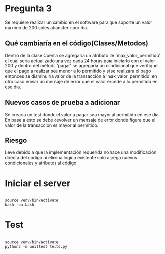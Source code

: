 # Pregunta 3

Se requiere realizar un cambio en el software para que soporte un valor máximo de 200 soles atransferir por día.

## Qué cambiaría en el código(Clases/Metodos)

Dentro de la clase Cuenta se agregaría un atributo de 'max_valor_permitido' el cual sería actualizado una vez cada 24 horas para iniciarlo con el valor 200 y dentro del método 'pagar' se agregaría un condicional que verifique que el pago a realizar sea menor a lo permitido y si se realizara el pago entonces se disminuiría valor de la transacción a 'max_valor_permitido' en otro caso enviar un mensaje de error que el valor excede a lo permitido en ese día.

## Nuevos casos de prueba a adicionar

Se crearía un test donde el valor a pagar sea mayor al permitido en ese dia. En base a esto se debe devolver un mensaje de error donde figure que el valor de la transaccion es mayor al permitido.

## Riesgo

Leve debido a que la implementación requerida no hace una modificación directa del código ni elimina lógica existente solo agrega nuevos condicionales y atributos al código.

# Iniciar el server

```

source venv/bin/activate
bash run.bash

```

# Test 

```

source venv/bin/activate
python3 -m unittest tests.py

```